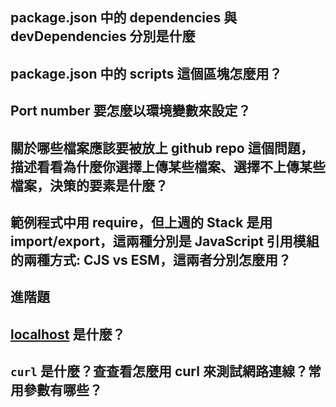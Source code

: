 package.json 中的 dependencies 與 devDependencies 分別是什麼
---

package.json 中的 scripts 這個區塊怎麼用？
---

Port number 要怎麼以環境變數來設定？
---

關於哪些檔案應該要被放上 github repo 這個問題，描述看看為什麼你選擇上傳某些檔案、選擇不上傳某些檔案，決策的要素是什麼？
---

範例程式中用 require，但上週的 Stack 是用 import/export，這兩種分別是 JavaScript 引用模組的兩種方式: CJS vs ESM，這兩者分別怎麼用？
---

進階題
---

[localhost](http://localhost) 是什麼？
---

`curl` 是什麼？查查看怎麼用 curl 來測試網路連線？常用參數有哪些？
---
